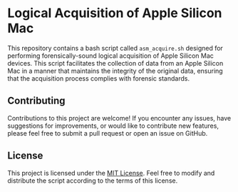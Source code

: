 # Logical Acquisition of Apple Silicon Mac

This repository contains a bash script called `asm_acquire.sh` designed for performing forensically-sound logical acquisition of Apple Silicon Mac devices. This script facilitates the collection of data from an Apple Silicon Mac in a manner that maintains the integrity of the original data, ensuring that the acquisition process complies with forensic standards.

## Contributing

Contributions to this project are welcome! If you encounter any issues, have suggestions for improvements, or would like to contribute new features, please feel free to submit a pull request or open an issue on GitHub.

## License

This project is licensed under the [MIT License](LICENSE). Feel free to modify and distribute the script according to the terms of this license.
